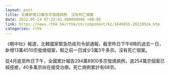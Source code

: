 ```yaml
---
layout: post
title: 北韓新增13萬多宗發燒病例　沒有死亡個案　
date: 2022-05-24 07:22:41.000000000 +08:00
link: https://news.rthk.hk/rthk/ch/component/k2/1649855-20220524.htm
categories: rthk
---
```


《朝中社》報道，北韓國家緊急防疫司令部通報，截至昨日下午6時的過去一日，新增13萬4510宗發燒個案，較之前一日減少3萬3千多宗。沒有死亡個案。

從4月底至昨日下午，全國累計報告294萬8900多宗發燒病例，逾254萬宗個案已經痊癒，40多萬宗尚在接受治療。死亡病例累計有68宗。
